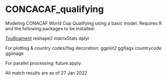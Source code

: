 # CONCACAF_qualifying
Modeling CONACAF World Cup Qualifying using a basic model.
Requires R and the following packages to be installed:

[TouRnament](https://www.google.com/url?sa=t&rct=j&q=&esrc=s&source=web&cd=&cad=rja&uact=8&ved=2ahUKEwiU9u2y6tL1AhVQmmoFHYuXCj4QFnoECAcQAQ&url=https%3A%2F%2Fcran.r-project.org%2Fpackage%3DTouRnament&usg=AOvVaw3JDwZD1QMSlkeNAO30VpDQ)
reshape2
matrixStats
dplyr

For plotting & country codes/flag decoration:
ggplot2
ggflags
countrycode
ggimage

For parallel processing:
future.apply


All match results are as of 27 Jan 2022
